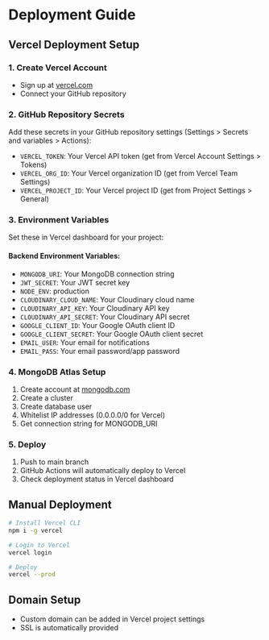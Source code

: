 # Deployment Guide

## Vercel Deployment Setup

### 1. Create Vercel Account
- Sign up at [vercel.com](https://vercel.com)
- Connect your GitHub repository

### 2. GitHub Repository Secrets
Add these secrets in your GitHub repository settings (Settings > Secrets and variables > Actions):

- `VERCEL_TOKEN`: Your Vercel API token (get from Vercel Account Settings > Tokens)
- `VERCEL_ORG_ID`: Your Vercel organization ID (get from Vercel Team Settings)
- `VERCEL_PROJECT_ID`: Your Vercel project ID (get from Project Settings > General)

### 3. Environment Variables
Set these in Vercel dashboard for your project:

#### Backend Environment Variables:
- `MONGODB_URI`: Your MongoDB connection string
- `JWT_SECRET`: Your JWT secret key
- `NODE_ENV`: production
- `CLOUDINARY_CLOUD_NAME`: Your Cloudinary cloud name
- `CLOUDINARY_API_KEY`: Your Cloudinary API key
- `CLOUDINARY_API_SECRET`: Your Cloudinary API secret
- `GOOGLE_CLIENT_ID`: Your Google OAuth client ID
- `GOOGLE_CLIENT_SECRET`: Your Google OAuth client secret
- `EMAIL_USER`: Your email for notifications
- `EMAIL_PASS`: Your email password/app password

### 4. MongoDB Atlas Setup
1. Create account at [mongodb.com](https://www.mongodb.com/cloud/atlas)
2. Create a cluster
3. Create database user
4. Whitelist IP addresses (0.0.0.0/0 for Vercel)
5. Get connection string for MONGODB_URI

### 5. Deploy
1. Push to main branch
2. GitHub Actions will automatically deploy to Vercel
3. Check deployment status in Vercel dashboard

## Manual Deployment
```bash
# Install Vercel CLI
npm i -g vercel

# Login to Vercel
vercel login

# Deploy
vercel --prod
```

## Domain Setup
- Custom domain can be added in Vercel project settings
- SSL is automatically provided